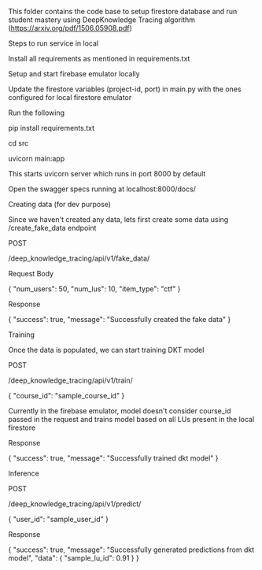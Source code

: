 This folder contains the code base to setup firestore database and run student mastery using DeepKnowledge Tracing algorithm (https://arxiv.org/pdf/1506.05908.pdf)

Steps to run service in local

Install all requirements as mentioned in requirements.txt

Setup and start firebase emulator locally

Update the firestore variables (project-id, port) in main.py with the ones configured for local firestore emulator

Run the following 

pip install requirements.txt

cd src

uvicorn main:app

This starts uvicorn server which runs in port 8000 by default

Open the swagger specs running at localhost:8000/docs/



Creating data (for dev purpose)

Since we haven't created any data, lets first create some data using /create_fake_data endpoint

POST 

/deep_knowledge_tracing/api/v1/fake_data/

Request Body

{
  "num_users": 50,
  "num_lus": 10,
  "item_type": "ctf"
}

Response

{
  "success": true,
  "message": "Successfully created the fake data"
}



Training

Once the data is populated, we can start training DKT model

POST 

/deep_knowledge_tracing/api/v1/train/

{
  "course_id": "sample_course_id"
}

Currently in the firebase emulator, model doesn't consider course_id passed in the request and trains model based on all LUs present in the local firestore

Response

{
  "success": true,
  "message": "Successfully trained dkt model"
}



Inference

POST 

/deep_knowledge_tracing/api/v1/predict/

{
  "user_id": "sample_user_id"
}

Response

{
  "success": true,
  "message": "Successfully generated predictions from dkt model",
  "data": {
    "sample_lu_id": 0.91
  }
}
